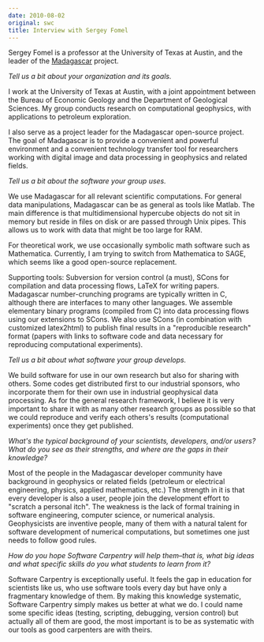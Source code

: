 ```yaml
---
date: 2010-08-02
original: swc
title: Interview with Sergey Fomel
---
```

<p>Sergey Fomel is a professor at the University of Texas at Austin, and the leader of the <a href="https://sourceforge.net/blog/for-reproducible-research-go-to-madagascar/">Madagascar</a> project.</p>
<p><em>Tell us a bit about your organization and its goals.</em></p>
<p>I work at the University of Texas at Austin, with a joint appointment between the Bureau of Economic Geology and the Department of Geological Sciences. My group conducts research on computational geophysics, with applications to petroleum exploration.</p>
<p>I also serve as a project leader for the Madagascar open-source project. The goal of Madagascar is to provide a convenient and powerful environment and a convenient technology transfer tool for researchers working with digital image and data processing in geophysics and related fields.</p>
<p><em>Tell us a bit about the software your group uses.</em></p>
<p>We use Madagascar for all relevant scientific computations. For general data manipulations, Madagascar can be as general as tools like Matlab. The main difference is that multidimensional hypercube objects do not sit in memory but reside in files on disk or are passed through Unix pipes. This allows us to work with data that might be too large for RAM.</p>
<p>For theoretical work, we use occasionally symbolic math software such as Mathematica. Currently, I am trying to switch from Mathematica to SAGE, which seems like a good open-source replacement.</p>
<p>Supporting tools: Subversion for version control (a must), SCons for compilation and data processing flows, LaTeX for writing papers. Madagascar number-crunching programs are typically written in C, although there are interfaces to many other languages. We assemble elementary binary programs (compiled from C) into data processing flows using our extensions to SCons. We also use SCons (in combination with customized latex2html) to publish final results in a "reproducible research" format (papers with links to software code and data necessary for reproducing computational experiments).</p>
<p><em>Tell us a bit about what software your group develops.</em></p>
<p>We build software for use in our own research but also for sharing with others. Some codes get distributed first to our industrial sponsors, who incorporate them for their own use in industrial geophysical data processing. As for the general research framework, I believe it is very important to share it with as many other research groups as possible so that we could reproduce and verify each others's results (computational experiments) once they get published.</p>
<p><em>What's the typical background of your scientists, developers, and/or users? What do you see as their strengths, and where are the gaps in their knowledge?</em></p>
<p>Most of the people in the Madagascar developer community have background in geophysics or related fields (petroleum or electrical engineering, physics, applied mathematics, etc.) The strength in it is that every developer is also a user, people join the development effort to "scratch a personal itch". The weakness is the lack of formal training in software engineering, computer science, or numerical analysis. Geophysicists are inventive people, many of them with a natural talent for software development of numerical computations, but sometimes one just needs to follow good rules.</p>
<p><em>How do you hope Software Carpentry will help them–that is, what big ideas and what specific skills do you what students to learn from it?</em></p>
<p>Software Carpentry is exceptionally useful. It feels the gap in education for scientists like us, who use software tools every day but have only a fragmentary knowledge of them. By making this knowledge systematic, Software Carpentry simply makes us better at what we do. I could name some specific ideas (testing, scripting, debugging, version control) but actually all of them are good, the most important is to be as systematic with our tools as good carpenters are with theirs.</p>
